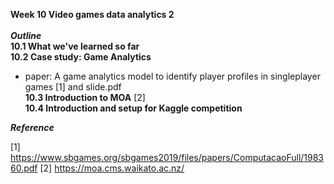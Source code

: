 ****Week 10 Video games data analytics 2****</br></br>
***Outline*** </br>
**10.1 What we've learned so far** </br>
**10.2 Case study: Game Analytics** </br>
  - paper: A game analytics model to identify player profiles in singleplayer games [1] and slide.pdf </br>
**10.3 Introduction to MOA** [2] </br>
**10.4 Introduction and setup for Kaggle competition** </br>

***Reference***

[1] https://www.sbgames.org/sbgames2019/files/papers/ComputacaoFull/198360.pdf
[2] https://moa.cms.waikato.ac.nz/
